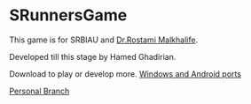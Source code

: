 # SRunnersGame

This game is for SRBIAU and [Dr.Rostami Malkhalife](https://srb.iau.ir/file/download/page/1560259196-dr.-rostamy-cv-2018.pdf).

Developed till this stage by Hamed Ghadirian.

Download to play or develop more.
[Windows and Android ports](https://drive.google.com/file/d/1ZIhYfkc8CexdatZ4qGvUBM6Q9OBvKIkm/view?usp=sharing)

[Personal Branch]( https://hamedphixer.itch.io/oro)
